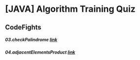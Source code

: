# [JAVA] Algorithm Training Quiz

## CodeFights

##### 03.checkPalindrome [link]()
##### 04.adjacentElementsProduct [link]()
